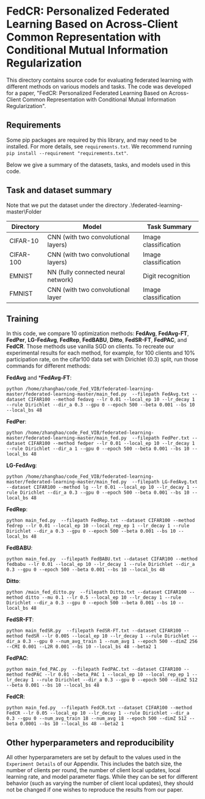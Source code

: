 # FedCR: Personalized Federated Learning Based on Across-Client Common Representation with Conditional Mutual Information Regularization

This directory contains source code for evaluating federated learning with different methods on various models and tasks. The code was developed for a paper, "FedCR: Personalized Federated Learning Based on Across-Client Common Representation with Conditional Mutual Information Regularization".

## Requirements
 
Some pip packages are required by this library, and may need to be installed. For more details, see `requirements.txt`. We recommend running `pip install --requirement "requirements.txt"`.

Below we give a summary of the datasets, tasks, and models used in this code.


## Task and dataset summary

Note that we put the dataset under the directory .\federated-learning-master\Folder

<!-- mdformat off(This table is sensitive to automatic formatting changes) -->

| Directory        | Model                               | Task Summary              |
|------------------|-------------------------------------|---------------------------|
| CIFAR-10         | CNN (with two convolutional layers) | Image classification      |
| CIFAR-100        | CNN (with two convolutional layers) | Image classification      |
| EMNIST           | NN (fully connected neural network) | Digit recognition         |
| FMNIST           | CNN (with two convolutional layer   | Image classification      |

<!-- mdformat on -->


## Training
In this code, we compare 10 optimization methods: **FedAvg**, **FedAvg-FT**, **FedPer**, **LG-FedAvg**, **FedRep**, **FedBABU**, **Ditto**, **FedSR-FT**, **FedPAC**, and **FedCR**. Those methods use vanilla SGD on clients. To recreate our experimental results for each method, for example, for 100 clients and 10% participation rate, on the cifar100 data set with Dirichlet (0.3) split, run those commands for different methods:

**FedAvg** and ***FedAvg-FT**:
```
python /home/zhanghao/code_Fed_VIB/federated-learning-master/federated-learning-master/main_fed.py  --filepath FedAvg.txt --dataset CIFAR100 --method fedavg --lr 0.01 --local_ep 10 --lr_decay 1 --rule Dirichlet --dir_a 0.3 --gpu 0 --epoch 500 --beta 0.001 --bs 10 --local_bs 48
```

**FedPer**:
```
python /home/zhanghao/code_Fed_VIB/federated-learning-master/federated-learning-master/main_fed.py  --filepath FedPer.txt --dataset CIFAR100 --method fedper --lr 0.01 --local_ep 10 --lr_decay 1 --rule Dirichlet --dir_a 1 --gpu 0 --epoch 500 --beta 0.001 --bs 10 --local_bs 48
```

**LG-FedAvg**:
```
python /home/zhanghao/code_Fed_VIB/federated-learning-master/federated-learning-master/main_fed.py  --filepath LG-FedAvg.txt --dataset CIFAR100 --method lg --lr 0.01 --local_ep 10 --lr_decay 1 --rule Dirichlet --dir_a 0.3 --gpu 0 --epoch 500 --beta 0.001 --bs 10 --local_bs 48
```

**FedRep**:
```
python main_fed.py  --filepath FedRep.txt --dataset CIFAR100 --method fedrep --lr 0.01 --local_ep 10 --local_rep_ep 1 --lr_decay 1 --rule Dirichlet --dir_a 0.3 --gpu 0 --epoch 500 --beta 0.001 --bs 10 --local_bs 48
```

**FedBABU**:
```
python main_fed.py  --filepath FedBABU.txt --dataset CIFAR100 --method fedbabu --lr 0.01 --local_ep 10 --lr_decay 1 --rule Dirichlet --dir_a 0.3 --gpu 0 --epoch 500 --beta 0.001 --bs 10 --local_bs 48
```

**Ditto**:
```
python /main_fed_ditto.py  --filepath Ditto.txt --dataset CIFAR100 --method ditto --mu 0.1 --lr 0.5 --local_ep 10 --lr_decay 1 --rule Dirichlet --dir_a 0.3 --gpu 0 --epoch 500 --beta 0.001 --bs 10 --local_bs 48
```

**FedSR-FT**:
```
python main_fedSR.py  --filepath FedSR-FT.txt --dataset CIFAR100 --method fedSR --lr 0.005 --local_ep 10 --lr_decay 1 --rule Dirichlet --dir_a 0.3 --gpu 0 --num_avg_train 1 --num_avg 1 --epoch 500 --dimZ 256 --CMI 0.001 --L2R 0.001 --bs 10 --local_bs 48 --beta2 1
```

**FedPAC**:
```
python main_fed_PAC.py  --filepath FedPAC.txt --dataset CIFAR100 --method fedPAC --lr 0.01 --beta_PAC 1 --local_ep 10 --local_rep_ep 1 --lr_decay 1 --rule Dirichlet --dir_a 0.3 --gpu 0 --epoch 500 --dimZ 512 --beta 0.001 --bs 10 --local_bs 48
```

**FedCR**:
```
python main_fed.py  --filepath FedCR.txt --dataset CIFAR100 --method FedCR --lr 0.05 --local_ep 10 --lr_decay 1 --rule Dirichlet --dir_a 0.3 --gpu 0 --num_avg_train 18 --num_avg 18 --epoch 500 --dimZ 512 --beta 0.0001 --bs 10 --local_bs 48 --beta2 1
```



## Other hyperparameters and reproducibility

All other hyperparameters are set by default to the values used in the `Experiment Details` of our Appendix. This includes the batch size, the number of clients per round, the number of client local updates, local learning rate, and model parameter flags. While they can be set for different behavior (such as varying the number of client local updates), they should not be changed if one wishes to reproduce the results from our paper. 

